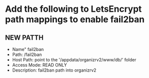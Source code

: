 # Add the following to LetsEncrypt path mappings to enable fail2ban

## NEW PATTH
 - Name" fail2ban
 - Path: /fail2ban
 - Host Path: point to the '/appdata/organizrv2/www/db/' folder
 - Access Mode: READ ONLY
 - Description: fail2ban path into organizrv2
